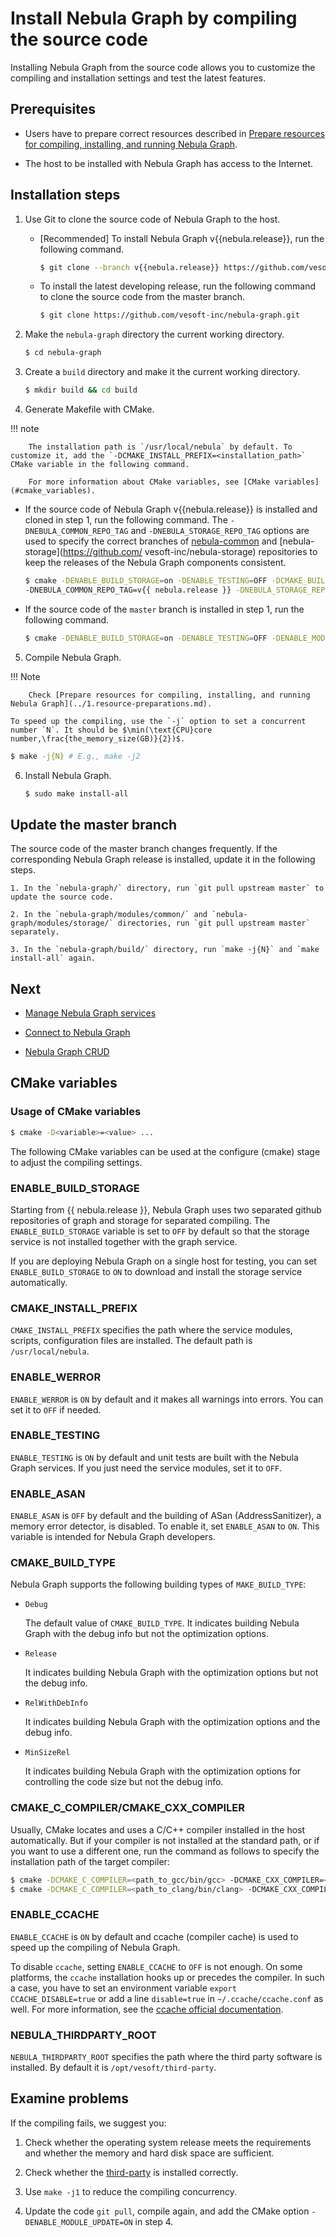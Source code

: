 # Install Nebula Graph by compiling the source code

Installing Nebula Graph from the source code allows you to customize the compiling and installation settings and test the latest features.

## Prerequisites

- Users have to prepare correct resources described in [Prepare resources for compiling, installing, and running Nebula Graph](../1.resource-preparations.md).

- The host to be installed with Nebula Graph has access to the Internet.

## Installation steps

1. Use Git to clone the source code of Nebula Graph to the host.

   - [Recommended] To install Nebula Graph v{{nebula.release}}, run the following command.

      ```bash
      $ git clone --branch v{{nebula.release}} https://github.com/vesoft-inc/nebula-graph.git
      ```

   - To install the latest developing release, run the following command to clone the source code from the master branch.

      ```bash
      $ git clone https://github.com/vesoft-inc/nebula-graph.git
      ```

2. Make the `nebula-graph` directory the current working directory.

   ```bash
   $ cd nebula-graph
   ```

3. Create a `build` directory and make it the current working directory.

   ```bash
   $ mkdir build && cd build
   ```

4. Generate Makefile with CMake.

  !!! note

        The installation path is `/usr/local/nebula` by default. To customize it, add the `-DCMAKE_INSTALL_PREFIX=<installation_path>` CMake variable in the following command.

        For more information about CMake variables, see [CMake variables](#cmake_variables).

   - If the source code of Nebula Graph v{{nebula.release}} is installed and cloned in step 1, run the following command. The `-DNEBULA_COMMON_REPO_TAG` and `-DNEBULA_STORAGE_REPO_TAG` options are used to specify the correct branches of [nebula-common](https://github.com/vesoft-inc/nebula-common) and [nebula-storage](https://github.com/ vesoft-inc/nebula-storage) repositories to keep the releases of the Nebula Graph components consistent.

      ```bash
      $ cmake -DENABLE_BUILD_STORAGE=on -DENABLE_TESTING=OFF -DCMAKE_BUILD_TYPE=Release \
      -DNEBULA_COMMON_REPO_TAG=v{{ nebula.release }} -DNEBULA_STORAGE_REPO_TAG=v{{ nebula.release }} ..
      ```

   - If the source code of the `master` branch is installed in step 1, run the following command.

      ```bash
      $ cmake -DENABLE_BUILD_STORAGE=on -DENABLE_TESTING=OFF -DENABLE_MODULE_UPDATE=ON -DCMAKE_BUILD_TYPE=Release ..
      ```

5. Compile Nebula Graph.

  !!! Note

        Check [Prepare resources for compiling, installing, and running Nebula Graph](../1.resource-preparations.md).

    To speed up the compiling, use the `-j` option to set a concurrent number `N`. It should be $\min(\text{CPU}core number,\frac{the_memory_size(GB)}{2})$.

   ```bash
   $ make -j{N} # E.g., make -j2
   ```

6. Install Nebula Graph.

   ```bash
   $ sudo make install-all
   ```

## Update the master branch

The source code of the master branch changes frequently. If the corresponding Nebula Graph release is installed, update it in the following steps.

    1. In the `nebula-graph/` directory, run `git pull upstream master` to update the source code.

    2. In the `nebula-graph/modules/common/` and `nebula-graph/modules/storage/` directories, run `git pull upstream master` separately.

    3. In the `nebula-graph/build/` directory, run `make -j{N}` and `make install-all` again.

## Next

- [Manage Nebula Graph services](../../2.quick-start/5.start-stop-service.md)

- [Connect to Nebula Graph](../../2.quick-start/3.connect-to-nebula-graph.md)

- [Nebula Graph CRUD](../../2.quick-start/4.nebula-graph-crud.md)

## CMake variables

### Usage of CMake variables

```bash
$ cmake -D<variable>=<value> ...
```

The following CMake variables can be used at the configure (cmake) stage to adjust the compiling settings.

### ENABLE_BUILD_STORAGE

Starting from {{ nebula.release }}, Nebula Graph uses two separated github repositories of graph and storage for separated compiling. The `ENABLE_BUILD_STORAGE` variable is set to `OFF` by default so that the storage service is not installed together with the graph service.

If you are deploying Nebula Graph on a single host for testing, you can set `ENABLE_BUILD_STORAGE` to `ON` to download and install the storage service automatically.

### CMAKE_INSTALL_PREFIX

`CMAKE_INSTALL_PREFIX` specifies the path where the service modules, scripts, configuration files are installed. The default path is `/usr/local/nebula`.

### ENABLE_WERROR

`ENABLE_WERROR` is `ON` by default and it makes all warnings into errors. You can set it to `OFF` if needed.

### ENABLE_TESTING

`ENABLE_TESTING` is `ON` by default and unit tests are built with the Nebula Graph services. If you just need the service modules, set it to `OFF`.

### ENABLE_ASAN

`ENABLE_ASAN` is `OFF` by default and the building of ASan (AddressSanitizer), a memory error detector, is disabled. To enable it, set `ENABLE_ASAN` to `ON`. This variable is intended for Nebula Graph developers.

### CMAKE_BUILD_TYPE

Nebula Graph supports the following building types of `MAKE_BUILD_TYPE`:

- `Debug`

   The default value of `CMAKE_BUILD_TYPE`. It indicates building Nebula Graph with the debug info but not the optimization options.

- `Release`

   It indicates building Nebula Graph with the optimization options but not the debug info.

- `RelWithDebInfo`

   It indicates building Nebula Graph with the optimization options and the debug info.

- `MinSizeRel`

   It indicates building Nebula Graph with the optimization options for controlling the code size but not the debug info.

### CMAKE_C_COMPILER/CMAKE_CXX_COMPILER

Usually, CMake locates and uses a C/C++ compiler installed in the host automatically. But if your compiler is not installed at the standard path, or if you want to use a different one, run the command as follows to specify the installation path of the target compiler:

```bash
$ cmake -DCMAKE_C_COMPILER=<path_to_gcc/bin/gcc> -DCMAKE_CXX_COMPILER=<path_to_gcc/bin/g++> ..
$ cmake -DCMAKE_C_COMPILER=<path_to_clang/bin/clang> -DCMAKE_CXX_COMPILER=<path_to_clang/bin/clang++> ..
```

### ENABLE_CCACHE

`ENABLE_CCACHE` is `ON` by default and ccache (compiler cache) is used to speed up the compiling of Nebula Graph.

To disable `ccache`, setting `ENABLE_CCACHE` to `OFF` is not enough. On some platforms, the `ccache` installation hooks up or precedes the compiler. In such a case, you have to set an environment variable `export CCACHE_DISABLE=true` or add a line `disable=true` in `~/.ccache/ccache.conf` as well. For more information, see the [ccache official documentation](https://ccache.dev/manual/3.7.6.html).

### NEBULA_THIRDPARTY_ROOT

`NEBULA_THIRDPARTY_ROOT` specifies the path where the third party software is installed. By default it is `/opt/vesoft/third-party`.

## Examine problems

If the compiling fails, we suggest you:

1. Check whether the operating system release meets the requirements and whether the memory and hard disk space are sufficient.

2. Check whether the [third-party](../1.resource-preparations/#_5) is installed correctly.

3. Use `make -j1` to reduce the compiling concurrency.

4. Update the code `git pull`, compile again, and add the CMake option `-DENABLE_MODULE_UPDATE=ON` in step 4.
